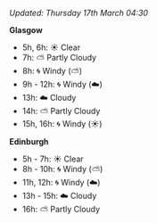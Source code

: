 *Updated: Thursday 17th March 04:30*

**Glasgow**

* 5h, 6h: :sunny: Clear
* 7h: :partly_sunny: Partly Cloudy
* 8h: :cyclone: Windy (:partly_sunny:)
* 9h - 12h: :cyclone: Windy (:cloud:)
* 13h: :cloud: Cloudy
* 14h: :partly_sunny: Partly Cloudy
* 15h, 16h: :cyclone: Windy (:sunny:)

**Edinburgh**

* 5h - 7h: :sunny: Clear
* 8h - 10h: :cyclone: Windy (:partly_sunny:)
* 11h, 12h: :cyclone: Windy (:cloud:)
* 13h - 15h: :cloud: Cloudy
* 16h: :partly_sunny: Partly Cloudy
